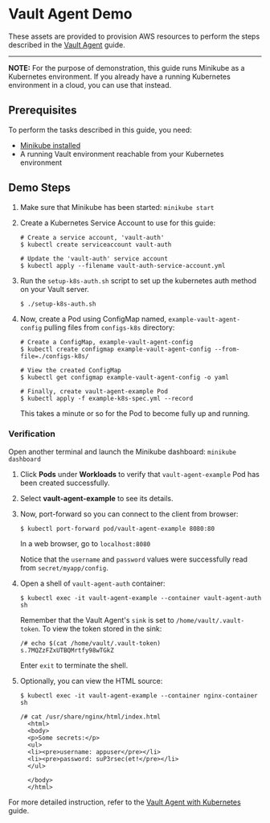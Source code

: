 # Vault Agent Demo

These assets are provided to provision AWS resources to perform the steps described in the [Vault Agent](https://deploy-preview-290--hashicorp-learn.netlify.com/vault/identity-access-management/vault-agent-k8s) guide.

---

**NOTE:** For the purpose of demonstration, this guide runs Minikube as a
Kubernetes environment. If you already have a running Kubernetes environment
in a cloud, you can use that instead.

## Prerequisites

To perform the tasks described in this guide, you need:

- [Minikube installed](https://kubernetes.io/docs/tasks/tools/install-minikube/)
- A running Vault environment reachable from your Kubernetes environment


## Demo Steps

1. Make sure that Minikube has been started: `minikube start`

1. Create a Kubernetes Service Account to use for this guide:

    ```shell
    # Create a service account, 'vault-auth'
    $ kubectl create serviceaccount vault-auth

    # Update the 'vault-auth' service account
    $ kubectl apply --filename vault-auth-service-account.yml
    ```

1.  Run the `setup-k8s-auth.sh` script to set up the kubernetes auth method on your Vault server.

    ```plaintext
    $ ./setup-k8s-auth.sh
    ```

1. Now, create a Pod using ConfigMap named, `example-vault-agent-config` pulling files from `configs-k8s` directory:

    ```shell
    # Create a ConfigMap, example-vault-agent-config
    $ kubectl create configmap example-vault-agent-config --from-file=./configs-k8s/

    # View the created ConfigMap
    $ kubectl get configmap example-vault-agent-config -o yaml

    # Finally, create vault-agent-example Pod
    $ kubectl apply -f example-k8s-spec.yml --record
    ```

    This takes a minute or so for the Pod to become fully up and running.


### Verification

Open another terminal and launch the Minikube dashboard: `minikube dashboard`

1. Click **Pods** under **Workloads** to verify that `vault-agent-example` Pod has
been created successfully.

1. Select **vault-agent-example** to see its details.

1. Now, port-forward so you can connect to the client from browser:

    ```plaintext
    $ kubectl port-forward pod/vault-agent-example 8080:80
    ```

    In a web browser, go to `localhost:8080`


    Notice that the `username` and `password` values were successfully read from
    `secret/myapp/config`.

1. Open a shell of `vault-agent-auth` container:

    ```plaintext
    $ kubectl exec -it vault-agent-example --container vault-agent-auth sh
    ```

    Remember that the Vault Agent's `sink` is set to `/home/vault/.vault-token`.
    To view the token stored in the sink:

    ```plaintext
    /# echo $(cat /home/vault/.vault-token)
    s.7MQZzFZxUTBQMrtfy98wTGkZ
    ```

    Enter `exit` to terminate the shell.

1. Optionally, you can view the HTML source:

    ```shell
    $ kubectl exec -it vault-agent-example --container nginx-container sh

    /# cat /usr/share/nginx/html/index.html
      <html>
      <body>
      <p>Some secrets:</p>
      <ul>
      <li><pre>username: appuser</pre></li>
      <li><pre>password: suP3rsec(et!</pre></li>
      </ul>

      </body>
      </html>
    ```

For more detailed instruction, refer to the [Vault Agent with Kubernetes](https://deploy-preview-290--hashicorp-learn.netlify.com/vault/identity-access-management/vault-agent-k8s) guide.
